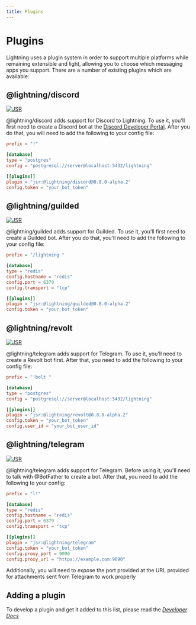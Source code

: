 ```yaml
---
title: Plugins
---
```


# Plugins

Lightning uses a plugin system in order to support multiple platforms while
remaining extensible and light, allowing you to choose which messaging apps you
support. There are a number of existing plugins which are available:

## @lightning/discord

[![JSR](https://jsr.io/badges/@lightning/discord)](https://jsr.io/@lightning/discord)

@lightning/discord adds support for Discord to Lightning. To use it,
you'll first need to create a Discord bot at the
[Discord Developer Portal](https://discord.com/developers/applications). After
you do that, you will need to add the following to your config file:

```toml {7-9}
prefix = "!"

[database]
type = "postgres"
config = "postgresql://server@localhost:5432/lightning"

[[plugins]]
plugin = "jsr:@lightning/discord@0.8.0-alpha.2"
config.token = "your_bot_token"
```

## @lightning/guilded

[![JSR](https://jsr.io/badges/@lightning/guilded)](https://jsr.io/@lightning/guilded)

@lightning/guilded adds support for Guilded. To use it, you'll first need
to create a Guilded bot. After you do that, you'll need to add the following to
your config file:

```toml {9-11}
prefix = "/lightning "

[database]
type = "redis"
config.hostname = "redis"
config.port = 6379
config.transport = "tcp"

[[plugins]]
plugin = "jsr:@lightning/guilded@0.8.0-alpha.2"
config.token = "your_bot_token"
```

## @lightning/revolt

[![JSR](https://jsr.io/badges/@lightning/revolt)](https://jsr.io/@lightning/revolt)

@lightning/telegram adds support for Telegram. To use it, you'll need to
create a Revolt bot first. After that, you need to add the following to your
config file:

```toml {7-10}
prefix = "!bolt "

[database]
type = "postgres"
config = "postgresql://server@localhost:5432/lightning"

[[plugins]]
plugin = "jsr:@lightning/revolt@0.8.0-alpha.2"
config.token = "your_bot_token"
config.user_id = "your_bot_user_id"
```

## @lightning/telegram

[![JSR](https://jsr.io/badges/@lightning/telegram)](https://jsr.io/@lightning/telegram)

@lightning/telegram adds support for Telegram. Before using it, you'll
need to talk with @BotFather to create a bot. After that, you need to add the
following to your config:

```toml {9-13}
prefix = "l!"

[database]
type = "redis"
config.hostname = "redis"
config.port = 6379
config.transport = "tcp"

[[plugins]]
plugin = "jsr:@lightning/telegram"
config.token = "your_bot_token"
config.proxy_port = 9090
config.proxy_url = "https://example.com:9090"
```

Additionally, you will need to expose the port provided at the URL provided for
attachments sent from Telegram to work properly

## Adding a plugin

To develop a plugin and get it added to this list, please read the
[_Developer Docs_](../../developer)
